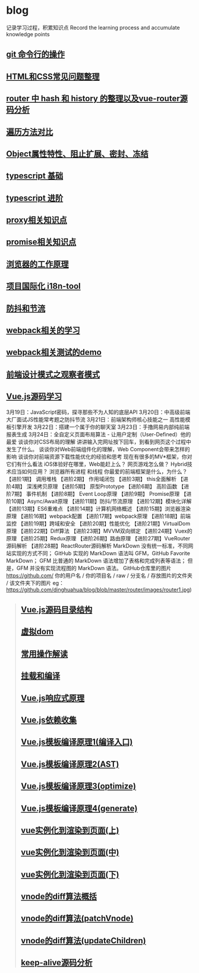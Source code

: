 # blog
记录学习过程，积累知识点
Record the learning process and accumulate knowledge points

## [git 命令行的操作](https://github.com/dinghuahua/blog/blob/master/git-study/git%E6%95%99%E7%A8%8B.md)
## [HTML和CSS常见问题整理](https://github.com/dinghuahua/blog/blob/master/html-css/html-css.md)
## [router 中 hash 和 history 的整理以及vue-router源码分析](https://github.com/dinghuahua/blog/blob/master/router/vue-router-history-hash.md)
## [遍历方法对比](https://github.com/dinghuahua/blog/blob/master/javaScript/%E9%81%8D%E5%8E%86%E4%BB%A5%E5%8F%8A%E6%98%AF%E5%90%A6%E5%BF%BD%E7%95%A5enumerable.md)
## [Object属性特性、阻止扩展、密封、冻结](https://github.com/dinghuahua/blog/blob/master/javaScript/ES5%20%E5%AF%B9%E8%B1%A1%E7%9A%84%E6%89%A9%E5%B1%95(Object.preventExtensions)%E3%80%81%E5%AF%86%E5%B0%81(Object.seal)%E5%92%8C%E5%86%BB%E7%BB%93(Object.freeze).md)
## [typescript 基础](https://github.com/dinghuahua/blog/blob/master/typescript/typescript.md)
## [typescript 进阶](https://github.com/dinghuahua/blog/blob/master/typescript/typescript-%E8%BF%9B%E9%98%B6.md)
## [proxy相关知识点](https://github.com/dinghuahua/blog/blob/master/javaScript/proxy%E7%9B%B8%E5%85%B3%E9%87%8D%E8%A6%81%E7%9F%A5%E8%AF%86%E7%82%B9.md)
## [promise相关知识点](https://github.com/dinghuahua/blog/blob/master/javaScript/promise%E7%9B%B8%E5%85%B3%E9%87%8D%E8%A6%81%E7%9F%A5%E8%AF%86%E7%82%B9.md)
## [浏览器的工作原理](https://github.com/dinghuahua/blog/blob/master/browser/%E6%B5%8F%E8%A7%88%E5%99%A8%E4%B8%BB%E8%A6%81%E8%BF%9B%E7%A8%8B%E7%BA%BF%E7%A8%8B%E4%BB%A5%E5%8F%8A%E6%B8%B2%E6%9F%93%E5%92%8Cjs%E6%89%A7%E8%A1%8C%E7%9A%84%E8%BF%90%E8%A1%8C%E5%8E%9F%E7%90%86%E7%9A%84%E5%88%86%E6%9E%90.md)
## [项目国际化 i18n-tool](https://github.com/dinghuahua/i18n-tool)

[^_^]: # (## [todo https和http 1.1 2 的对比] http:www.baidu.com)
[^_^]: # (## [todo websocket和ajax 的对比] http:www.baidu.com)
[^_^]: # (## [todo eventloop] http:www.baidu.com)
[^_^]: # (## [todo cdn] http:www.baidu.com)
[^_^]: # (## [todo 浏览器缓存  强缓存  协议缓存] http:www.baidu.com)
[^_^]: # (## [todo 微信公众号授权] http:www.baidu.com)
[^_^]: # (## [todo 懒加载  时间戳] http:www.baidu.com)
[^_^]: # (## [todo 进阶题目] http:www.baidu.com)
[^_^]: # (## [todo 进阶题目] http:www.baidu.com)
[^_^]: # (## [todo 进阶题目] http:www.baidu.com)
[^_^]: # (## [todo webpack - 热部署时间] http:www.baidu.com)
[^_^]: # (## [todo webpack -load] http:www.baidu.com)

## [防抖和节流](https://github.com/dinghuahua/blog/blob/master/javaScript/%E9%98%B2%E6%8A%96%E5%92%8C%E8%8A%82%E6%B5%81.md)
## [webpack相关的学习](https://github.com/dinghuahua/blog/blob/master/webpack/webpack%E9%87%8D%E8%A6%81%E7%9F%A5%E8%AF%86%E7%82%B9%E6%A6%82%E5%BF%B5.md)
## [webpack相关测试的demo](https://github.com/dinghuahua/blog/tree/master/webpack-test/base0)
## [前端设计模式之观察者模式](https://github.com/dinghuahua/blog/blob/master/javaScript/%E8%A7%82%E5%AF%9F%E8%80%85%E6%A8%A1%E5%BC%8Fobserver.md)
## [Vue.js源码学习](https://github.com/dinghuahua/blog/tree/master/vue%E6%BA%90%E7%A0%81%E5%AD%A6%E4%B9%A0)

[^_^]: # 设计模式(3月18日：你必须要掌握的新一代异步交互2.0技术
3月19日：JavaScript密码，探寻那些不为人知的底层API
3月20日：中高级前端大厂面试JS性能常考题之防抖节流
3月21日：前端架构师核心技能之一  高性能模板引擎开发
3月22日：搭建一个属于你的聊天室
3月23日：手撸网易内部纯前端报表生成
3月24日：全自定义页面布局算法 - 让用户定制（User-Defined）他的最爱
谈谈你对CSS布局的理解
讲讲输入完网址按下回车，到看到网页这个过程中发生了什么。
谈谈你对Web前端组件化的理解，Web Component会带来怎样的影响
谈谈你对前端资源下载性能优化的经验和思考
现在有很多的MV*框架，你对它们有什么看法
iOS体验好在哪里，Web能赶上么？
网页游戏怎么做？
Hybrid技术应当如何应用？
浏览器所有进程 和线程
你最爱的前端框架是什么，为什么？
【进阶1期】 调用堆栈
【进阶2期】 作用域闭包
【进阶3期】 this全面解析
【进阶4期】 深浅拷贝原理
【进阶5期】 原型Prototype
【进阶6期】 高阶函数
【进阶7期】 事件机制
【进阶8期】 Event Loop原理
【进阶9期】 Promise原理
【进阶10期】Async/Await原理
【进阶11期】防抖/节流原理
【进阶12期】模块化详解
【进阶13期】ES6重难点
【进阶14期】计算机网络概述
【进阶15期】浏览器渲染原理
【进阶16期】webpack配置
【进阶17期】webpack原理
【进阶18期】前端监控
【进阶19期】跨域和安全
【进阶20期】性能优化
【进阶21期】VirtualDom原理
【进阶22期】Diff算法
【进阶23期】MVVM双向绑定
【进阶24期】Vuex的原理
【进阶25期】Redux原理
【进阶26期】路由原理
【进阶27期】VueRouter源码解析
【进阶28期】ReactRouter源码解析
MarkDown 没有统一标准，不同网站实现的方式不同；
GitHub 实现的 MarkDown 语法叫 GFM，GitHub Favorite MarkDown；
GFM 比普通的 MarkDown 语法增加了表格和完成列表等语法；
但是，GFM 并没有实现流程图的 MarkDown 语法。
GitHub仓库里的图片
https://github.com/ 你的用户名 / 你的项目名 / raw / 分支名 / 存放图片的文件夹 / 该文件夹下的图片
eg：
https://github.com/dinghuahua/blog/blob/master/router/images/router1.jpg)


  > ## [Vue.js源码目录结构](https://github.com/dinghuahua/blog/blob/master/vue%E6%BA%90%E7%A0%81%E5%AD%A6%E4%B9%A0/vue.js%E6%BA%90%E7%A0%81%E7%9B%AE%E5%BD%95%E7%BB%93%E6%9E%84.md)
  > ## [虚拟dom](https://github.com/dinghuahua/blog/blob/master/vue%E6%BA%90%E7%A0%81%E5%AD%A6%E4%B9%A0/%E8%99%9A%E6%8B%9Fdom.md)
  > ## [常用操作解读](https://github.com/dinghuahua/blog/blob/master/vue%E6%BA%90%E7%A0%81%E5%AD%A6%E4%B9%A0/%E5%B8%B8%E7%94%A8%E6%93%8D%E4%BD%9C%E8%A7%A3%E8%AF%BB.md)
  > ## [挂载和编译](https://github.com/dinghuahua/blog/blob/master/vue%E6%BA%90%E7%A0%81%E5%AD%A6%E4%B9%A0/%E6%8C%82%E8%BD%BD%E5%92%8C%E7%BC%96%E8%AF%91.md)
  > ## [Vue.js响应式原理](https://github.com/dinghuahua/blog/blob/master/vue%E6%BA%90%E7%A0%81%E5%AD%A6%E4%B9%A0/Vue.js%E5%93%8D%E5%BA%94%E5%BC%8F%E5%8E%9F%E7%90%86.md)
  > ## [Vue.js依赖收集](https://github.com/dinghuahua/blog/blob/master/vue%E6%BA%90%E7%A0%81%E5%AD%A6%E4%B9%A0/Vue.js%E4%BE%9D%E8%B5%96%E6%94%B6%E9%9B%86%E5%8E%9F%E7%90%86.md)
  > ## [Vue.js模板编译原理1(编译入口)](https://github.com/dinghuahua/blog/blob/master/vue%E6%BA%90%E7%A0%81%E5%AD%A6%E4%B9%A0/Vue.js%E6%A8%A1%E6%9D%BF%E7%BC%96%E8%AF%91%E5%8E%9F%E7%90%861(%E7%BC%96%E8%AF%91%E5%85%A5%E5%8F%A3).md)
  > ## [Vue.js模板编译原理2(AST)](https://github.com/dinghuahua/blog/blob/master/vue%E6%BA%90%E7%A0%81%E5%AD%A6%E4%B9%A0/Vue.js%E6%A8%A1%E6%9D%BF%E7%BC%96%E8%AF%91%E5%8E%9F%E7%90%862(AST).md)
  > ## [Vue.js模板编译原理3(optimize)](https://github.com/dinghuahua/blog/blob/master/vue%E6%BA%90%E7%A0%81%E5%AD%A6%E4%B9%A0/Vue.js%E6%A8%A1%E6%9D%BF%E7%BC%96%E8%AF%91%E5%8E%9F%E7%90%863(optimize).md)
  > ## [Vue.js模板编译原理4(generate)](https://github.com/dinghuahua/blog/blob/master/vue%E6%BA%90%E7%A0%81%E5%AD%A6%E4%B9%A0/Vue.js%E6%A8%A1%E6%9D%BF%E7%BC%96%E8%AF%91%E5%8E%9F%E7%90%864(generate).md)
  > ## [vue实例化到渲染到页面(上)](https://github.com/dinghuahua/blog/blob/master/vue%E6%BA%90%E7%A0%81%E5%AD%A6%E4%B9%A0/vue%E5%AE%9E%E4%BE%8B%E5%8C%96%E5%88%B0%E6%B8%B2%E6%9F%93%E5%88%B0%E9%A1%B5%E9%9D%A2(%E4%B8%8A).md)
  > ## [vue实例化到渲染到页面(中)](https://github.com/dinghuahua/blog/blob/master/vue%E6%BA%90%E7%A0%81%E5%AD%A6%E4%B9%A0/vue%E5%AE%9E%E4%BE%8B%E5%8C%96%E5%88%B0%E6%B8%B2%E6%9F%93%E5%88%B0%E9%A1%B5%E9%9D%A2(%E4%B8%AD).md)
  > ## [vue实例化到渲染到页面(下)](https://github.com/dinghuahua/blog/blob/master/vue%E6%BA%90%E7%A0%81%E5%AD%A6%E4%B9%A0/vue%E5%AE%9E%E4%BE%8B%E5%8C%96%E5%88%B0%E6%B8%B2%E6%9F%93%E5%88%B0%E9%A1%B5%E9%9D%A2(%E4%B8%8B).md)
  > ## [vnode的diff算法概括](https://github.com/dinghuahua/blog/blob/master/vue%E6%BA%90%E7%A0%81%E5%AD%A6%E4%B9%A0/vnode%E7%9A%84diff%E7%AE%97%E6%B3%95%E6%A6%82%E6%8B%AC.md)
  > ## [vnode的diff算法(patchVnode)](https://github.com/dinghuahua/blog/blob/master/vue%E6%BA%90%E7%A0%81%E5%AD%A6%E4%B9%A0/vnode%E7%9A%84diff%E7%AE%97%E6%B3%95(patchVnode).md)
  > ## [vnode的diff算法(updateChildren)](https://github.com/dinghuahua/blog/blob/master/vue%E6%BA%90%E7%A0%81%E5%AD%A6%E4%B9%A0/vnode%E7%9A%84diff%E7%AE%97%E6%B3%95(updateChildren).md)
  > ## [keep-alive源码分析](https://github.com/dinghuahua/blog/blob/master/vue%E6%BA%90%E7%A0%81%E5%AD%A6%E4%B9%A0/keep-alive%E6%BA%90%E7%A0%81%E5%88%86%E6%9E%90.md)
